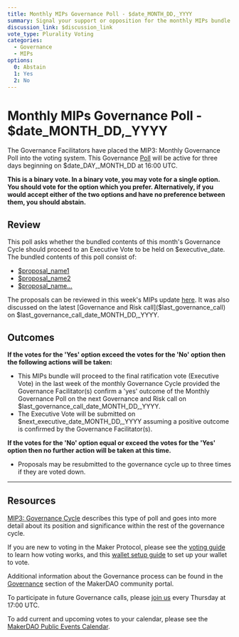 ```yaml
---
title: Monthly MIPs Governance Poll - $date_MONTH_DD,_YYYY
summary: Signal your support or opposition for the monthly MIPs bundle for $date_MONTH
discussion_link: $discussion_link
vote_type: Plurality Voting
categories:
  - Governance
  - MIPs
options:
  0: Abstain
  1: Yes
  2: No
---
```


# Monthly MIPs Governance Poll - \$date_MONTH_DD,\_YYYY

The Governance Facilitators have placed the MIP3: Monthly Governance Poll into the voting system. This Governance [Poll](https://community-development.makerdao.com/en/learn/governance/on-chain-gov) will be active for three days beginning on \$date_DAY,\_MONTH_DD at 16:00 UTC.

**This is a binary vote. In a binary vote, you may vote for a single option. You should vote for the option which you prefer. Alternatively, if you would accept either of the two options and have no preference between them, you should abstain.**

## Review

This poll asks whether the bundled contents of this month's Governance Cycle should proceed to an Executive Vote to be held on \$executive_date. The bundled contents of this poll consist of:

- [\$proposal_name1]($proposal_link1)
- [\$proposal_name2]($proposal_link2)
- [\$proposal_name...]($proposal_link...)

The proposals can be reviewed in this week's MIPs update [here]($discussion_link). It was also discussed on the latest [Governance and Risk call]($last_governance_call) on \$last_governance_call_date_MONTH_DD,\_YYYY.

## Outcomes

**If the votes for the 'Yes' option exceed the votes for the 'No' option then the following actions will be taken:**

- This MIPs bundle will proceed to the final ratification vote (Executive Vote) in the last week of the monthly Governance Cycle provided the Governance Facilitator(s) confirm a 'yes' outcome of the Monthly Governance Poll on the next Governance and Risk call on \$last_governance_call_date_MONTH_DD,\_YYYY.
- The Executive Vote will be submitted on \$next_executive_date_MONTH_DD,\_YYYY assuming a positive outcome is confirmed by the Governance Facilitator(s).

**If the votes for the 'No' option equal or exceed the votes for the 'Yes' option then no further action will be taken at this time.**

- Proposals may be resubmitted to the governance cycle up to three times if they are voted down.

---

## Resources

[MIP3: Governance Cycle](https://github.com/makerdao/mips/blob/Accepted/MIP3/mip3.md) describes this type of poll and goes into more detail about its position and significance within the rest of the governance cycle.

If you are new to voting in the Maker Protocol, please see the [voting guide](https://community-development.makerdao.com/en/learn/governance/how-voting-works/) to learn how voting works, and this [wallet setup guide](https://community-development.makerdao.com/en/learn/governance/voting-setup/) to set up your wallet to vote.

Additional information about the Governance process can be found in the [Governance](https://community-development.makerdao.com/en/learn/governance) section of the MakerDAO community portal.

To participate in future Governance calls, please [join us](https://github.com/makerdao/community/tree/master/governance/governance-and-risk-meetings) every Thursday at 17:00 UTC.

To add current and upcoming votes to your calendar, please see the [MakerDAO Public Events Calendar](https://calendar.google.com/calendar/embed?src=makerdao.com_3efhm2ghipksegl009ktniomdk%40group.calendar.google.com&ctz=UTC&mode=week&showCalendars=0&showPrint=0).

